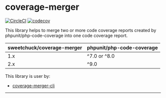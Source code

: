 # coverage-merger

[![CircleCI](https://circleci.com/gh/Sweetchuck/coverage-merger/tree/1.x.svg?style=svg)](https://circleci.com/gh/Sweetchuck/coverage-merger/?branch=1.x)
[![codecov](https://codecov.io/gh/Sweetchuck/coverage-merger/branch/1.x/graph/badge.svg?token=HSF16OGPyr)](https://app.codecov.io/gh/Sweetchuck/coverage-merger/branch/1.x)

This library helps to merge two or more code coverage reports created by
phpunit/php-code-coverage into one code coverage report.

| sweetchuck/coverage-merger | phpunit/php-code-coverage |
|----------------------------|---------------------------|
| 1.x                        | ^7.0 or ^8.0              |
| 2.x                        | ^9.0                      |


This library is user by:

* [coverage-merger-cli]


---

[coverage-merger-cli]: https://github.com/Sweetchuck/coverage-merger-cli
